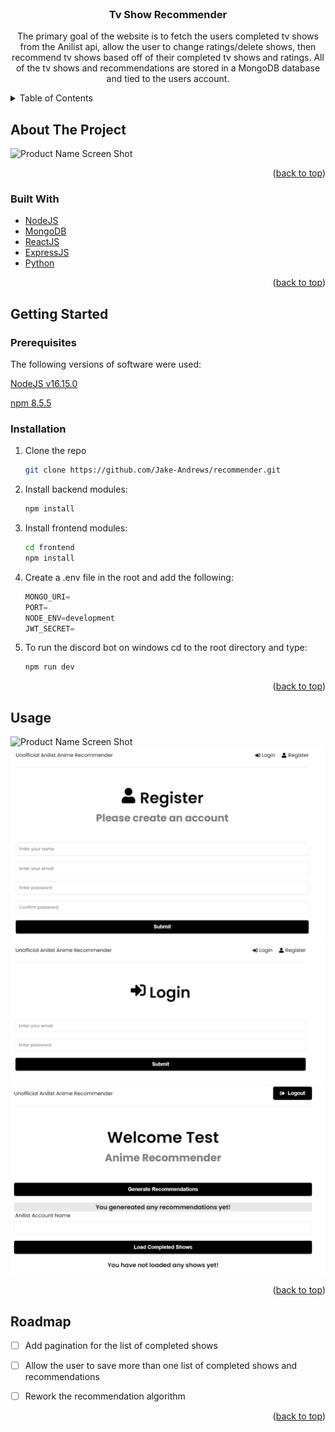 <div id="top"></div>
<!-- PROJECT LOGO -->
<br />
<div align="center">


<h3 align="center">Tv Show Recommender</h3>

  <p align="center">
    The primary goal of the website is to fetch the users completed tv shows from the Anilist api, allow the user to change ratings/delete shows,
    then recommend tv shows based off of their completed tv shows and ratings. All of the tv shows and recommendations are stored in a MongoDB database and tied to the users account.
  </p>
</div>



<!-- TABLE OF CONTENTS -->
<details>
  <summary>Table of Contents</summary>
  <ol>
    <li>
      <a href="#about-the-project">About The Project</a>
      <ul>
        <li><a href="#built-with">Built With</a></li>
      </ul>
    </li>
    <li>
      <a href="#getting-started">Getting Started</a>
      <ul>
        <li><a href="#prerequisites">Prerequisites</a></li>
        <li><a href="#installation">Installation</a></li>
      </ul>
    </li>
    <li><a href="#usage">Usage</a></li>
    <li><a href="#roadmap">Roadmap</a></li>
    <li><a href="#contributing">Contributing</a></li>
    <li><a href="#license">License</a></li>
    <li><a href="#contact">Contact</a></li>
    <li><a href="#acknowledgments">Acknowledgments</a></li>
  </ol>
</details>



<!-- ABOUT THE PROJECT -->
## About The Project

![Product Name Screen Shot][bot-screenshot]

<p align="right">(<a href="#top">back to top</a>)</p>



### Built With

* [NodeJS](https://nodejs.org/)
* [MongoDB](https://www.mongodb.com/)
* [ReactJS](http://reactjs.org/)
* [ExpressJS](http://expressjs.com/)
* [Python](https://www.python.org/)

<p align="right">(<a href="#top">back to top</a>)</p>



<!-- GETTING STARTED -->
## Getting Started
### Prerequisites

 The following versions of software were used:  
 
 [NodeJS v16.15.0](https://nodejs.org/download/release/v16.15.0/)  
 
 [npm 8.5.5](https://www.npmjs.com/package/npm/v/8.5.0)

### Installation

1. Clone the repo
   ```sh
   git clone https://github.com/Jake-Andrews/recommender.git 
   ```
2. Install backend modules:
   ```sh
   npm install
   ```
3. Install frontend modules:
   ```sh
   cd frontend
   npm install
   ```
4. Create a .env file in the root and add the following:
   ```js
   MONGO_URI=
   PORT=
   NODE_ENV=development
   JWT_SECRET=
   
   ```
4. To run the discord bot on windows cd to the root directory and type:
   ```js
   npm run dev
   ```

<p align="right">(<a href="#top">back to top</a>)</p>



<!-- USAGE EXAMPLES -->
## Usage

![Product Name Screen Shot][bot-screenshot]
![Product Name Screen Shot][bot-screenshot1]
![Product Name Screen Shot][bot-screenshot2]
![Product Name Screen Shot][bot-screenshot3]

<p align="right">(<a href="#top">back to top</a>)</p>



<!-- ROADMAP -->
## Roadmap

- [ ] Add pagination for the list of completed shows
- [ ] Allow the user to save more than one list of completed shows and recommendations
- [ ] Rework the recommendation algorithm


<p align="right">(<a href="#top">back to top</a>)</p>



<!-- MARKDOWN LINKS & IMAGES -->
<!-- https://www.markdownguide.org/basic-syntax/#reference-style-links -->
[bot-screenshot]: images/basic_usage.PNG?raw=true
[bot-screenshot1]: images/basic_usage1.PNG?raw=true
[bot-screenshot2]: images/basic_usage2.PNG?raw=true
[bot-screenshot3]: images/basic_usage3.PNG?raw=true
[bot-screenshot4]: images/basic_usage4.PNG?raw=true
[bot-screenshot5]: images/basic_usage5.PNG?raw=true
[bot-screenshot6]: images/basic_usage6.PNG?raw=true